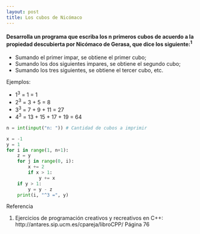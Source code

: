 ```yaml
---
layout: post
title: Los cubos de Nicómaco
---
```


#### Desarrolla un programa que escriba los n primeros cubos de acuerdo a la propiedad descubierta por Nicómaco de Gerasa, que dice los siguiente:<sup>1</sup>

- Sumando el primer impar, se obtiene el primer cubo;
- Sumando los dos siguientes impares, se obtiene el segundo cubo;
- Sumando los tres siguientes, se obtiene el tercer cubo, etc.

Ejemplos:
- 1<sup>3</sup> = 1                 = 1
- 2<sup>3</sup> = 3 + 5             = 8
- 3<sup>3</sup> = 7 + 9 + 11        = 27
- 4<sup>3</sup> = 13 + 15 + 17 + 19 = 64

```python
n = int(input("n: ")) # Cantidad de cubos a imprimir

x = -1
y = 1
for i in range(1, n+1):
    z = y
    for j in range(0, i):
        x += 2
        if x > 1:
            y += x
    if y > 1:
        y = y - z
    print(i, "^3 =", y)
```

Referencia
<ol>
<li>Ejercicios de programación creativos y recreativos en C++: http://antares.sip.ucm.es/cpareja/libroCPP/ Página 76</li>
</ol>
